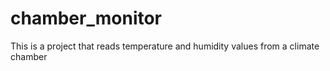 # chamber_monitor
This is a project that reads temperature and humidity values from a climate chamber
